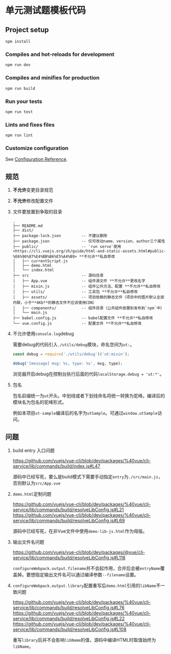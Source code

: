 # 单元测试题模板代码

## Project setup
```
npm install
```

### Compiles and hot-reloads for development
```
npm run dev
```

### Compiles and minifies for production
```
npm run build
```

### Run your tests
```
npm run test
```

### Lints and fixes files
```
npm run lint
```

### Customize configuration
See [Configuration Reference](https://cli.vuejs.org/config/).


## 规范

1. **不允许**变更目录规范
2. **不允许**修改配置文件
3. 文件要放置到争取的目录

	```
	.
	├── README.md
	├── dist/
	├── package-lock.json         -- 不建议删除
	├── package.json              -- 仅可改动name、version、author三个属性
	├── public/                   -- `run serve`使用<https://cli.vuejs.org/zh/guide/html-and-static-assets.html#public-%E6%96%87%E4%BB%B6%E5%A4%B9> **不允许**私自修改
	│   ├── currentScript.js
	│   ├── demo.html
	│   └── index.html
	├── src                       -- 源码目录
	│   ├── App.vue               -- 组件源文件 **不允许**更改名字
	│   ├── mixin.js              -- 组件公共方法、配置 **不允许**私自修改
	│   ├── utils/                -- 工具包 **不允许**私自修改
	│   ├── assets/               -- 项目依赖的静态文件（项目中的图片默认全部内联，小于**4Kb**的静态文件不应该使用CDN）
	│   ├── components/           -- 组件目录（公共组件放置到发布到`npm`中）
	│   └── main.js 
	├── babel.config.js           -- babel配置文件 **不允许**私自修改
	└── vue.config.js             -- 配置文件 **不允许**私自修改
	```
4. 不允许使用`console.log`debug

	需要debug的代码引入`./utils/debug`模块，命名空间为`ut:`。
	
	``` js 
	const debug = require('./utils/debug')('ut:mixin');
	
	debug('[message] msg: %s, type: %s', msg, type);
	```
	
	浏览器开启debug在控制台执行后面的代码`localStorage.debug = 'ut:*'`。

5. 包名

	包名前缀统一为`ut`开头。中划线或者下划线命名将统一转换为驼峰。编译后的模块名为包名的驼峰形式。
	
	例如本项目`ut-sample`编译后的名字为`utSample`。可通过`window.utSample`访问。
	

## 问题

1. build entry 入口问题

    <https://github.com/vuejs/vue-cli/blob/dev/packages/%40vue/cli-service/lib/commands/build/index.js#L47>
    
	源码中已经写死，要么是build模式下需要手动指定`entry`为`./src/main.js`，否则默认为`src/App.vue`

2. `demo.html`定制问题

    <https://github.com/vuejs/vue-cli/blob/dev/packages/%40vue/cli-service/lib/commands/build/resolveLibConfig.js#L21>
    <https://github.com/vuejs/vue-cli/blob/dev/packages/%40vue/cli-service/lib/commands/build/resolveLibConfig.js#L69>

	源码中已经写死，在非Vue文件中使用`demo-lib-js.html`作为母版。
    
3. 输出文件名问题

	<https://github.com/vuejs/vue-cli/blob/dev/packages/@vue/cli-service/lib/commands/build/resolveLibConfig.js#L118>

	`configureWebpack.output.filename`并不会起作用，合并后会被`entryName`覆盖掉。要想指定输出文件名可以通过编译参数`--filename`设置。

4. `configureWebpack.output.library`配置重写后`demo.html`引用的`libName`不一致问题

	<https://github.com/vuejs/vue-cli/blob/dev/packages/%40vue/cli-service/lib/commands/build/resolveLibConfig.js#L76>
	<https://github.com/vuejs/vue-cli/blob/dev/packages/%40vue/cli-service/lib/commands/build/resolveLibConfig.js#L22>
	<https://github.com/vuejs/vue-cli/blob/dev/packages/%40vue/cli-service/lib/commands/build/resolveLibConfig.js#L108>

	重写`library`后并不会影响`libName`的值，源码中编译HTML时取值始终为`libName`。